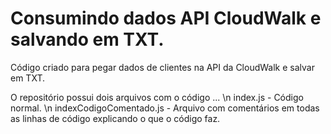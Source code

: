 # Consumindo dados API CloudWalk e salvando em TXT.
Código criado para pegar dados de clientes na API da CloudWalk e salvar em TXT.

O repositório possui dois arquivos com o código ... \n
  index.js - Código normal. \n
  indexCodigoComentado.js - Arquivo com comentários em todas as linhas de código explicando o que o código faz.
